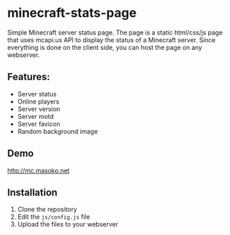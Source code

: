 # minecraft-stats-page

Simple Minecraft server status page.
The page is a static html/css/js page that uses mcapi.us API to display the status of a Minecraft server.
Since everything is done on the client side, you can host the page on any webserver.

## Features:

* Server status
* Online players
* Server version
* Server motd
* Server favicon
* Random background image

## Demo

http://mc.masoko.net

## Installation

1. Clone the repository
2. Edit the `js/config.js` file
3. Upload the files to your webserver
